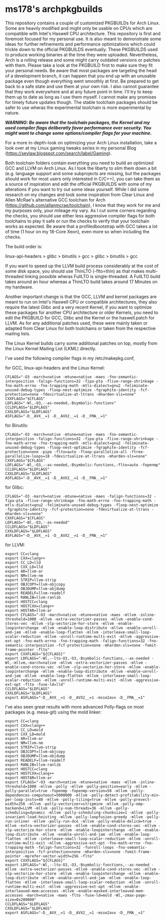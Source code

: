 # ms178's archpkgbuilds
This repository contains a couple of customized PKGBUILDs for Arch Linux. Some are heavily modified and might only be usable on CPUs which are compatible with Intel's Haswell CPU architecture. This repository is first and foremost focused for my personal use. It is also meant to demonstrate some ideas for further refinements and performance optimizations which could trickle down to the official PKGBUILDS eventually. These PKGBUILDS used to produce working binaries at the time they were uploaded. Nevertheless, Arch is a rolling release and some might carry outdated versions or patches with them. Please take a look at the PKGBUILD first to make sure they fit your personal needs. Be aware that most packages are targeting the head of a development branch, it can happen that you end up with an unusable package even though everything went smoothly at first. Be prepared to get back to a safe state and use them at your own risk. I also cannot guarantee that they work everywhere and at any future point in time. I'll try to keep them up to date as long as I use them myself. I cannot make any promises for timely future updates though. The stable toolchain packages should be safer to use wheras the experimental toolchain is more experimental by nature.

***WARNING: Be aware that the toolchain packages, the Kernel and my used compiler flags deliberatly favor performance over security. You might want to change some options/compiler flags for your machine.***

For a more in-depth-look on optimizing your Arch Linux installation, take a look over at my Linux gaming tweaks series in my personal Blog (https://seylaw.blogspot.com/search/label/Gaming).

Both toolchain folders contain everything you need to build an optimized GCC and LLVM on Arch Linux. As I took the liberty to slim them down a bit (e.g. language support and some subprojects are missing, but the packages should work for most users only interested in C/C++), you can take them as a source of inspiration and edit the official PKGBUILDS with some of my alterations if you want to try out some ideas yourself. While I did some research on my changes and took some inspiration from Clear Linux and Allen McRae's alternative GCC toolchain for Arch (https://github.com/allanmcrae/toolchain), I know that they work for me and my purposes only, your mileage my vary. As I cut some corners regarding the checks, you should use either less aggressive compiler flags for both toolchains to play it safe or run the checks to verify that your toolchain works as expected. Be aware that a profiledbootstrap with GCC takes a lot of time (1 hour on my 18-Core Xeon), even more so when including the checks.

The build order is:

linux-api-headers > glibc > binutils > gcc > glibc > binutils > gcc

If you want to speed up the LLVM build process considerably at the cost of some disk space, you should use ThinLTO (-flto=thin) as that makes multi-threaded linking possible wheras FullLTO is single-threaded. A FullLTO build takes around an hour whereas a ThinLTO build takes around 17 Minutes on my hardware.

Another important change is that the GCC, LLVM and kernel packages are meant to run on Intel's Haswell CPU or compatible architectures, they also require the latest Glibc and a very recent Kernel, if you want to optimize these packages for another CPU architecture or older Kernels, you need to edit the PKGBUILD for GCC, Glibc and the Kernel or the haswell.patch for LLVM. As for any additional patches used, these were mainly taken or adapted from Clear Linux for both toolchains or taken from the respective mailing lists. 

The Linux Kernel builds carry some additional patches on top, mostly from the Linux Kernel Mailing List (LKML) directly. 

I've used the following compiler flags in my /etc/makepkg.conf,

for GCC, linux-api-headers and the Linux Kernel:
```
CFLAGS="-O3 -march=native -mtune=native -maes -fno-semantic-interposition -falign-functions=32 -fipa-pta -flive-range-shrinkage -fno-math-errno -fno-trapping-math -mtls-dialect=gnu2 -feliminate-unused-debug-types -floop-nest-optimize -fgraphite-identity -fcf-protection=none -fdevirtualize-at-ltrans -mharden-sls=none"
CXXFLAGS="$CFLAGS"
LDFLAGS="-Wl,-O3,--as-needed,-Bsymbolic-functions"
CCLDFLAGS="$LDFLAGS"
CXXLDFLAGS="$LDFLAGS"
ASFLAGS="-D__AVX__=1 -D__AVX2__=1 -D__FMA__=1"
```

for Binutils:
```
CFLAGS="-O3 -march=native -mtune=native -maes -fno-semantic-interposition -falign-functions=32 -fipa-pta -flive-range-shrinkage -fno-math-errno -fno-trapping-math -mtls-dialect=gnu2 -feliminate-unused-debug-types -floop-nest-optimize -fgraphite-identity -fcf-protection=none -pipe -flto=auto -floop-parallelize-all -ftree-parallelize-loops=18 -fdevirtualize-at-ltrans -mharden-sls=none"
CXXFLAGS="$CFLAGS"
LDFLAGS="-Wl,-O3,--as-needed,-Bsymbolic-functions,-flto=auto -fopenmp"
CCLDFLAGS="$LDFLAGS"
CXXLDFLAGS="$LDFLAGS"
ASFLAGS="-D__AVX__=1 -D__AVX2__=1 -D__FMA__=1"
```

for Glibc:
```
CFLAGS="-O3 -march=native -mtune=native -maes -falign-functions=32 -fipa-pta -flive-range-shrinkage -fno-math-errno -fno-trapping-math -mtls-dialect=gnu2 -feliminate-unused-debug-types -floop-nest-optimize -fgraphite-identity -fcf-protection=none -fdevirtualize-at-ltrans -mharden-sls=none"
CXXFLAGS="$CFLAGS"
LDFLAGS="-Wl,-O3,--as-needed"
CCLDFLAGS="$LDFLAGS"
CXXLDFLAGS="$LDFLAGS"
ASFLAGS="-D__AVX__=1 -D__AVX2__=1 -D__FMA__=1"
```

for LLVM:
```
export CC=clang
export CXX=clang++
export CC_LD=lld
export CXX_LD=lld
export AR=llvm-ar
export NM=llvm-nm
export STRIP=llvm-strip
export OBJCOPY=llvm-objcopy
export OBJDUMP=llvm-objdump
export READELF=llvm-readelf
export RANLIB=llvm-ranlib
export HOSTCC=clang
export HOSTCXX=clang++
export HOSTAR=llvm-ar
export CFLAGS="-O3 -march=native -mtune=native -maes -mllvm -inline-threshold=1000 -mllvm -extra-vectorizer-passes -mllvm -enable-cond-stores-vec -mllvm -slp-vectorize-hor-store -mllvm -enable-loopinterchange -mllvm -enable-loop-distribute -mllvm -enable-unroll-and-jam -mllvm -enable-loop-flatten -mllvm -interleave-small-loop-scalar-reduction -mllvm -unroll-runtime-multi-exit -mllvm -aggressive-ext-opt -fno-math-errno -fno-trapping-math -falign-functions=32 -fno-semantic-interposition -fcf-protection=none -mharden-sls=none -fomit-frame-pointer -flto"
export CXXFLAGS="${CFLAGS}"
export LDFLAGS="-Wl,--lto-O3,-O3,-Bsymbolic-functions,--as-needed -Wl,-mllvm,-march=native -mllvm -extra-vectorizer-passes -mllvm -enable-cond-stores-vec -mllvm -slp-vectorize-hor-store -mllvm -enable-loopinterchange -mllvm -enable-loop-distribute -mllvm -enable-unroll-and-jam -mllvm -enable-loop-flatten -mllvm -interleave-small-loop-scalar-reduction -mllvm -unroll-runtime-multi-exit -mllvm -aggressive-ext-opt -flto -fuse-ld=lld"
CCLDFLAGS="$LDFLAGS"
CXXLDFLAGS="$LDFLAGS"
export ASFLAGS="-D__AVX__=1 -D__AVX2__=1 -msse2avx -D__FMA__=1"
```

I've also seen great results with more advanced Polly-flags on most packages (e.g. mesa-git) using the mold linker:

```
export CC=clang
export CXX=clang++
export CC_LD=mold
export CXX_LD=mold
export AR=llvm-ar
export NM=llvm-nm
export STRIP=llvm-strip
export OBJCOPY=llvm-objcopy
export OBJDUMP=llvm-objdump
export READELF=llvm-readelf
export RANLIB=llvm-ranlib
export HOSTCC=clang
export HOSTCXX=clang++
export HOSTAR=llvm-ar
export CFLAGS="-O3 -march=native -mtune=native -maes -mllvm -inline-threshold=1000 -mllvm -polly -mllvm -polly-position=early -mllvm -polly-parallel=true -fopenmp -fopenmp-version=50 -mllvm -polly-dependences-computeout=5000000 -mllvm -polly-detect-profitability-min-per-loop-insts=40 -mllvm -polly-tiling=true -mllvm -polly-prevect-width=256 -mllvm -polly-vectorizer=stripmine -mllvm -polly-omp-backend=LLVM -mllvm -polly-num-threads=36 -mllvm -polly-scheduling=dynamic -mllvm -polly-scheduling-chunksize=1 -mllvm -polly-invariant-load-hoisting -mllvm -polly-loopfusion-greedy -mllvm -polly-run-inliner -mllvm -polly-run-dce -mllvm -polly-enable-delicm=true -mllvm -extra-vectorizer-passes -mllvm -enable-cond-stores-vec -mllvm -slp-vectorize-hor-store -mllvm -enable-loopinterchange -mllvm -enable-loop-distribute -mllvm -enable-unroll-and-jam -mllvm -enable-loop-flatten -mllvm -interleave-small-loop-scalar-reduction -mllvm -unroll-runtime-multi-exit -mllvm -aggressive-ext-opt -fno-math-errno -fno-trapping-math -falign-functions=32 -funroll-loops -fno-semantic-interposition -fcf-protection=none -mharden-sls=none -fomit-frame-pointer -mprefer-vector-width=256 -flto"
export CXXFLAGS="${CFLAGS}"
export LDFLAGS="-Wl,--lto-O3,-O3,-Bsymbolic-functions,--as-needed -mllvm -extra-vectorizer-passes -mllvm -enable-cond-stores-vec -mllvm -slp-vectorize-hor-store -mllvm -enable-loopinterchange -mllvm -enable-loop-distribute -mllvm -enable-unroll-and-jam -mllvm -enable-loop-flatten -mllvm -interleave-small-loop-scalar-reduction -mllvm -unroll-runtime-multi-exit -mllvm -aggressive-ext-opt -mllvm -enable-interleaved-mem-accesses -mllvm -enable-masked-interleaved-mem-accesses -march=native -maes -flto -fuse-ld=mold -Wl,-zmax-page-size=0x200000"
CCLDFLAGS="$LDFLAGS"
CXXLDFLAGS="$LDFLAGS"
export ASFLAGS="-D__AVX__=1 -D__AVX2__=1 -msse2avx -D__FMA__=1"
```
